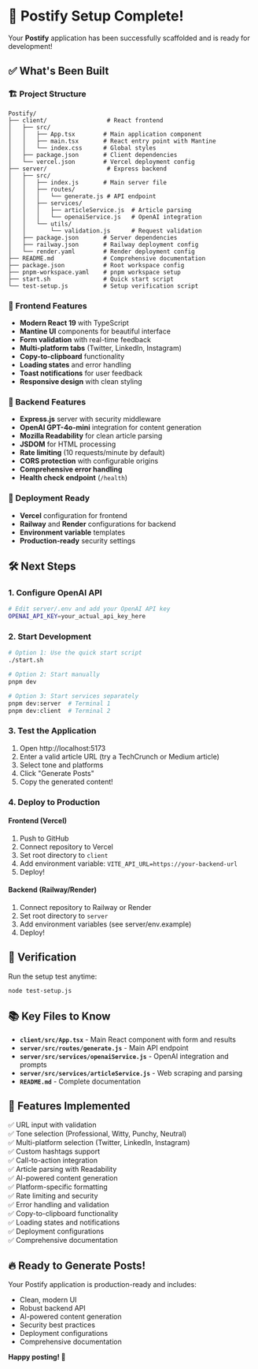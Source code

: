 # 🎉 Postify Setup Complete!

Your **Postify** application has been successfully scaffolded and is ready for development!

## ✅ What's Been Built

### 🏗️ Project Structure

```
Postify/
├── client/                 # React frontend
│   ├── src/
│   │   ├── App.tsx        # Main application component
│   │   ├── main.tsx       # React entry point with Mantine
│   │   └── index.css      # Global styles
│   ├── package.json       # Client dependencies
│   └── vercel.json        # Vercel deployment config
├── server/                 # Express backend
│   ├── src/
│   │   ├── index.js       # Main server file
│   │   ├── routes/
│   │   │   └── generate.js # API endpoint
│   │   ├── services/
│   │   │   ├── articleService.js  # Article parsing
│   │   │   └── openaiService.js   # OpenAI integration
│   │   └── utils/
│   │       └── validation.js      # Request validation
│   ├── package.json       # Server dependencies
│   ├── railway.json       # Railway deployment config
│   └── render.yaml        # Render deployment config
├── README.md              # Comprehensive documentation
├── package.json           # Root workspace config
├── pnpm-workspace.yaml    # pnpm workspace setup
├── start.sh               # Quick start script
└── test-setup.js          # Setup verification script
```

### 🎨 Frontend Features

- **Modern React 19** with TypeScript
- **Mantine UI** components for beautiful interface
- **Form validation** with real-time feedback
- **Multi-platform tabs** (Twitter, LinkedIn, Instagram)
- **Copy-to-clipboard** functionality
- **Loading states** and error handling
- **Toast notifications** for user feedback
- **Responsive design** with clean styling

### 🔧 Backend Features

- **Express.js** server with security middleware
- **OpenAI GPT-4o-mini** integration for content generation
- **Mozilla Readability** for clean article parsing
- **JSDOM** for HTML processing
- **Rate limiting** (10 requests/minute by default)
- **CORS protection** with configurable origins
- **Comprehensive error handling**
- **Health check endpoint** (`/health`)

### 🚀 Deployment Ready

- **Vercel** configuration for frontend
- **Railway** and **Render** configurations for backend
- **Environment variable** templates
- **Production-ready** security settings

## 🛠️ Next Steps

### 1. Configure OpenAI API

```bash
# Edit server/.env and add your OpenAI API key
OPENAI_API_KEY=your_actual_api_key_here
```

### 2. Start Development

```bash
# Option 1: Use the quick start script
./start.sh

# Option 2: Start manually
pnpm dev

# Option 3: Start services separately
pnpm dev:server  # Terminal 1
pnpm dev:client  # Terminal 2
```

### 3. Test the Application

1. Open http://localhost:5173
2. Enter a valid article URL (try a TechCrunch or Medium article)
3. Select tone and platforms
4. Click "Generate Posts"
5. Copy the generated content!

### 4. Deploy to Production

#### Frontend (Vercel)

1. Push to GitHub
2. Connect repository to Vercel
3. Set root directory to `client`
4. Add environment variable: `VITE_API_URL=https://your-backend-url`
5. Deploy!

#### Backend (Railway/Render)

1. Connect repository to Railway or Render
2. Set root directory to `server`
3. Add environment variables (see server/env.example)
4. Deploy!

## 🧪 Verification

Run the setup test anytime:

```bash
node test-setup.js
```

## 📚 Key Files to Know

- **`client/src/App.tsx`** - Main React component with form and results
- **`server/src/routes/generate.js`** - Main API endpoint
- **`server/src/services/openaiService.js`** - OpenAI integration and prompts
- **`server/src/services/articleService.js`** - Web scraping and parsing
- **`README.md`** - Complete documentation

## 🎯 Features Implemented

✅ URL input with validation  
✅ Tone selection (Professional, Witty, Punchy, Neutral)  
✅ Multi-platform selection (Twitter, LinkedIn, Instagram)  
✅ Custom hashtags support  
✅ Call-to-action integration  
✅ Article parsing with Readability  
✅ AI-powered content generation  
✅ Platform-specific formatting  
✅ Rate limiting and security  
✅ Error handling and validation  
✅ Copy-to-clipboard functionality  
✅ Loading states and notifications  
✅ Deployment configurations  
✅ Comprehensive documentation

## 🔥 Ready to Generate Posts!

Your Postify application is production-ready and includes:

- Clean, modern UI
- Robust backend API
- AI-powered content generation
- Security best practices
- Deployment configurations
- Comprehensive documentation

**Happy posting! 🚀**
